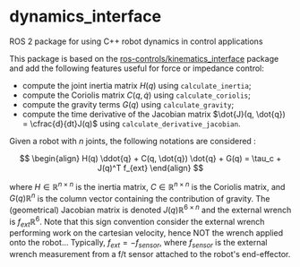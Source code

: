# dynamics_interface
ROS 2 package for using C++ robot dynamics in control applications

This package is based on the [ros-controls/kinematics_interface](https://github.com/ros-controls/kinematics_interface) package and add the following features useful for force or impedance control:
- compute the joint inertia matrix $H(q)$ using `calculate_inertia`;
- compute the Coriolis matrix $C(q, \dot{q})$ using `calculate_coriolis`;
- compute the gravity terms $G(q)$ using `calculate_gravity`;
- compute the time derivative of the Jacobian matrix $\dot{J}(q, \dot{q}) = \cfrac{d}{dt}J(q)$ using `calculate_derivative_jacobian`.

Given a robot with $n$ joints, the following notations are considered :

$$
\begin{align}
  H(q) \ddot{q} + C(q, \dot{q}) \dot{q} + G(q) = \tau_c + J(q)^T f_{ext}
\end{align}
$$

where $H \in \mathbb{R}^{n \times n}$ is the inertia matrix, $C \in \mathbb{R}^{n \times n}$ is the Coriolis matrix, and $G(q) \mathbb{R}^{n}$ is the column vector containing the contribution of gravity.
The (geometrical) Jacobian matrix is denoted $J(q) \mathbb{R}^{6 \times n}$ and the external wrench is $f_{ext} \mathbb{R}^{6}$.
Note that this sign convention consider the external wrench performing work on the cartesian velocity, hence NOT the wrench applied onto the robot... Typically, $f_{ext} = - f_{sensor}$, where $f_{sensor}$ is the external wrench measurement from a f/t sensor attached to the robot's end-effector.